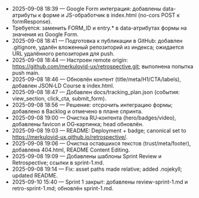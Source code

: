 ﻿- 2025-09-08 18:39 — Google Form интеграция: добавлены data-атрибуты к форме и JS-обработчик в index.html (no-cors POST к formResponse).
- Требуется: заменить FORM_ID и entry.* в data-атрибутах формы на значения из Google Form.
- 2025-09-08 18:41 — Подготовка к публикации в GitHub: добавлен .gitignore, удалён вложенный репозиторий из индекса; ожидается URL удалённого репозитория для push.
- 2025-09-08 18:44 — Настроен remote origin: https://github.com/merkulovid-ux/retrospective.git; выполнена попытка push main.
- 2025-09-08 18:46 — Обновлён контент (title/meta/H1/CTA/labels), добавлен JSON‑LD Course в index.html.
- 2025-09-08 18:47 — Добавлен docs/tracking_plan.json (события: view_section, click_cta, submit_form).
- 2025-09-08 18:56 — Решение: отсрочить интеграцию формы; добавлено в Backlog и отмечено в плане спринта.
- 2025-09-08 19:00 — Очистка RU‑контента (hero/badges/video), добавлены favicon и OG‑картинка; head обновлён.
- 2025-09-08 19:03 — README: Deployment + badge; canonical set to https://merkulovid-ux.github.io/retrospective/.
- 2025-09-08 19:06 — Очистка оставшихся текстов (trust/meta/footer), добавлена 404.html, README Content Editing.
- 2025-09-08 19:09 — Добавлены шаблоны Sprint Review и Retrospective; ссылки в sprint-1.md.
- 2025-09-08 19:14 — Fix: asset paths made relative; added .nojekyll; updated README.
- 2025-09-10 15:40 — Sprint 1 закрыт: добавлены review-sprint-1.md и retro-sprint-1.md; обновлён sprint-1.md.

